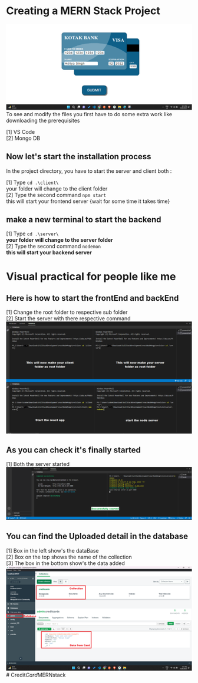 # Creating a MERN Stack Project

![ScreenShoot Four](ScreenShoot/FrontEnd.png)
To see and modify the files you first have to do some extra work like downloading the prerequisites

[1] VS Code\
[2] Mongo DB

## Now let's start the installation process

In the project directory, you have to start the server and client both :

[1] Type `cd .\client\` \
your folder will change to the client folder\
[2] Type the second command `npm start`\
this will start your frontend server {wait for some time it takes time}

## make a new terminal to start the backend

[1] Type `cd .\server\` \
**your folder will change to the server folder**\
[2] Type the second command `nodemon`\
**this will start your backend server**

# Visual practical for people like me

## Here is how to start the frontEnd and backEnd

[1] Change the root folder to respective sub folder\
[2] Start the server with there respective command
![ScreenShoot One](ScreenShoot/ChangeDirectoryAndStartAppAndServer.png)

## As you can check it's finally started

[1] Both the server started
![ScreenShoot Two](ScreenShoot/Started.png)

## You can find the Uploaded detail in the database

[1] Box in the left show's the dataBase\
[2] Box on the top shows the name of the collection\
[3] The box in the bottom show's the data added
![ScreenShoot Three](ScreenShoot/MongoDbDetail.png)
#   C r e d i t _ C a r d _ M E R N s t a c k 
 
 